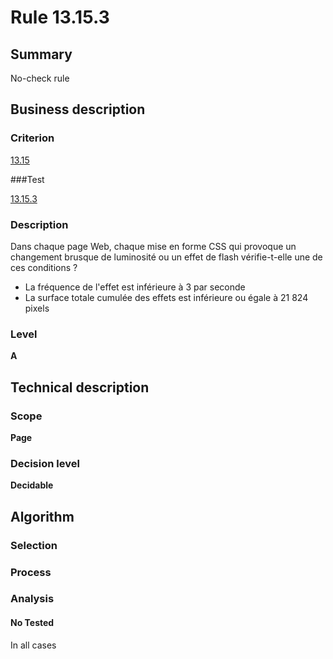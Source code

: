 # Rule 13.15.3

## Summary

No-check rule

## Business description

### Criterion

[13.15](http://references.modernisation.gouv.fr/referentiel-technique-0#crit-13-15)

###Test

[13.15.3](http://references.modernisation.gouv.fr/referentiel-technique-0#test-13-15-3)

### Description

Dans chaque page Web, chaque mise en forme CSS qui provoque un changement brusque de luminosit&eacute; ou un effet de flash v&eacute;rifie-t-elle une de ces conditions ? 
 
 *  La fr&eacute;quence de l'effet est inf&eacute;rieure &agrave; 3 par seconde 
 * La surface totale cumul&eacute;e des effets est inf&eacute;rieure ou &eacute;gale &agrave; 21 824 pixels 


### Level

**A**

## Technical description

### Scope

**Page**

### Decision level

**Decidable**

## Algorithm

### Selection

### Process

### Analysis

#### No Tested 

In all cases





